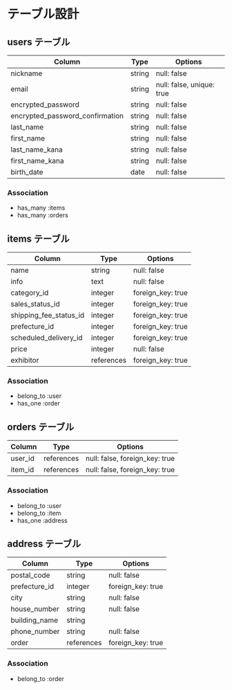 # テーブル設計

## users テーブル

| Column                          | Type   | Options                   |
| ------------------------------- | ------ | ------------------------- |
| nickname                        | string | null: false               |
| email                           | string | null: false, unique: true |
| encrypted_password              | string | null: false               |
| encrypted_password_confirmation | string | null: false               |
| last_name                       | string | null: false               |
| first_name                      | string | null: false               |
| last_name_kana                  | string | null: false               |
| first_name_kana                 | string | null: false               |
| birth_date                      | date   | null: false               |

### Association

- has_many :items
- has_many :orders

## items テーブル

| Column                 | Type       | Options           |
| ---------------------- | ---------- | ----------------- |
| name                   | string     | null: false       |
| info                   | text       | null: false       |
| category_id            | integer    | foreign_key: true |
| sales_status_id        | integer    | foreign_key: true |
| shipping_fee_status_id | integer    | foreign_key: true |
| prefecture_id          | integer    | foreign_key: true |
| scheduled_delivery_id  | integer    | foreign_key: true |
| price                  | integer    | null: false       |
| exhibitor              | references | foreign_key: true |

### Association

- belong_to :user
- has_one :order

## orders テーブル

| Column                | Type       | Options                        |
| --------------------- | ---------- | ------------------------------ |
| user_id               | references | null: false, foreign_key: true |
| item_id               | references | null: false, foreign_key: true |

### Association

- belong_to :user
- belong_to :item
- has_one :address

## address テーブル

| Column                | Type       | Options           |
| --------------------- | ---------- | ----------------- |
| postal_code           | string     | null: false       |
| prefecture_id         | integer    | foreign_key: true |
| city                  | string     | null: false       |
| house_number          | string     | null: false       |
| building_name         | string     |                   |
| phone_number          | string     | null: false       |
| order                 | references | foreign_key: true |
### Association

- belong_to :order
